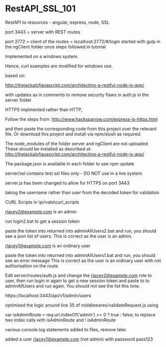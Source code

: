 # RestAPI_SSL_101
RestAPI to resources - angular, express, node, SSL

port 3443  = server with REST routes

port 2772   = client of the routes = localhost:2772/#/login
started with gulp in the ngClient folder once steps followed in tutorial


Implemented on a windows system.

Hence, curl examples are modified for windows use.

based on:

http://thejackalofjavascript.com/architecting-a-restful-node-js-app/

with updates as in comments to remove security flaws in auth.js in the server folder

HTTPS implmented rather than HTTP, 

Follow the steps from:
http://www.hacksparrow.com/express-js-https.html


and then paste the corresponding code from this project over the relevant file.
Or download this project and install via npm/slush as required.


The node_modules of the folder server and  ngClient are not uploaded
These should be installed as described at:
http://thejackalofjavascript.com/architecting-a-restful-node-js-app/


The package.json is available in each folder to use npm update


server/ssl contains test ssl files only - DO NOT use in a live system.


server.js has been changed to allow for HTTPS on port 3443


taking the username rather than user from the decoded token for validation


CURL Scripts in  \private\curl_scripts

rlacey2@example.com is an admin

run login2.bat to get a session token

paste the token into returned into adminAllUsers2.bat and run, you should see a json list of users.
This is correct as the user is an admin.


rlacey1@example.com is an ordinary user

paste the token into returned into adminAllUsers1.bat and run, you should see an error message
This is correct as the user is an ordinary user with not authorisation on the route.


Edit server/routes/auth.js and change the rlacey2@example.com role to user, 
then run login in again to get a new session token and paste to to adminAllUsers and run again.
You should not see the list this time.

https://localhost:3443/api/v1/admin/users


optimised the logic around line 35 of middlewares/validateRequest.js using

var isAdminRoute = req.url.indexOf('admin') >= 0 ? true : false; to replace two index calls with isAdminRoute and ! isAdminRoute


various console.log statements added to files, remove later.

added a user rlacey1@example.com (not admin) with password pass123




 
 
 
 
 
 
   





